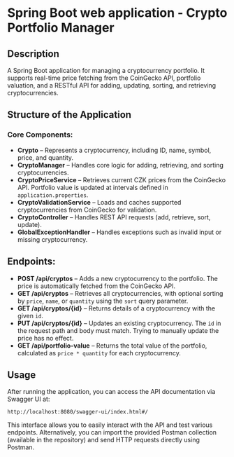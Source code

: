# Spring Boot web application - Crypto Portfolio Manager

## Description
A Spring Boot application for managing a cryptocurrency portfolio. It supports real-time price fetching from the CoinGecko API, portfolio valuation, and a RESTful API for adding, updating, sorting, and retrieving cryptocurrencies.

## Structure of the Application

### Core Components:
- **Crypto** – Represents a cryptocurrency, including ID, name, symbol, price, and quantity.
- **CryptoManager** – Handles core logic for adding, retrieving, and sorting cryptocurrencies.
- **CryptoPriceService** – Retrieves current CZK prices from the CoinGecko API. Portfolio value is updated at intervals defined in `application.properties`.
- **CryptoValidationService** – Loads and caches supported cryptocurrencies from CoinGecko for validation.
- **CryptoController** – Handles REST API requests (add, retrieve, sort, update).
- **GlobalExceptionHandler** – Handles exceptions such as invalid input or missing cryptocurrency.

## Endpoints:
- **POST /api/cryptos** – Adds a new cryptocurrency to the portfolio. The price is automatically fetched from the CoinGecko API.
- **GET /api/cryptos** – Retrieves all cryptocurrencies, with optional sorting by `price`, `name`, or `quantity` using the `sort` query parameter.
- **GET /api/cryptos/{id}** – Returns details of a cryptocurrency with the given `id`.
- **PUT /api/cryptos/{id}** – Updates an existing cryptocurrency. The `id` in the request path and body must match. Trying to manually update the price has no effect.
- **GET /api/portfolio-value** – Returns the total value of the portfolio, calculated as `price * quantity` for each cryptocurrency.

## Usage
After running the application, you can access the API documentation via Swagger UI at:

```
http://localhost:8080/swagger-ui/index.html#/
```

This interface allows you to easily interact with the API and test various endpoints.
Alternatively, you can import the provided Postman collection (available in the repository) and send HTTP requests directly using Postman.
